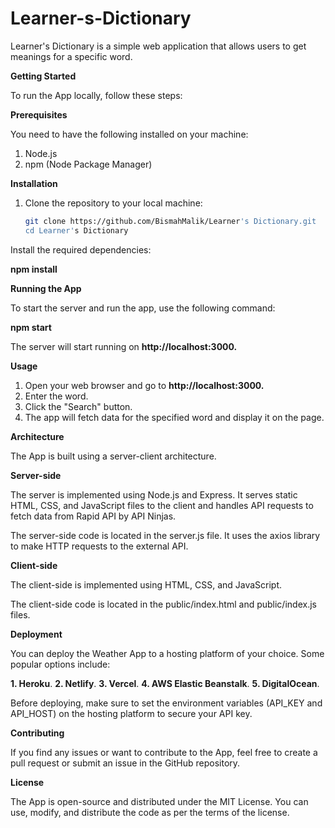 # Learner-s-Dictionary

Learner's Dictionary is a simple web application that allows users to get meanings for a specific word. 

**Getting Started**

To run the App locally, follow these steps:

**Prerequisites**

You need to have the following installed on your machine:

1. Node.js
2. npm (Node Package Manager)

**Installation**

1. Clone the repository to your local machine:
   ```bash
   git clone https://github.com/BismahMalik/Learner's Dictionary.git
   cd Learner's Dictionary
   
Install the required dependencies:

**npm install**

**Running the App**

To start the server and run the app, use the following command:
 
**npm start**

The server will start running on **http://localhost:3000.**

**Usage**

1. Open your web browser and go to **http://localhost:3000.**
2. Enter the word.
3. Click the "Search" button.
4. The app will fetch data for the specified word and display it on the page.

**Architecture**

The App is built using a server-client architecture.

**Server-side**

The server is implemented using Node.js and Express. It serves static HTML, CSS, and JavaScript files to the client and handles API requests to fetch data from Rapid API by API Ninjas.

The server-side code is located in the server.js file. It uses the axios library to make HTTP requests to the external API.


**Client-side**

The client-side is implemented using HTML, CSS, and JavaScript. 

The client-side code is located in the public/index.html and public/index.js files.

**Deployment**

You can deploy the Weather App to a hosting platform of your choice. Some popular options include:

**1. Heroku**.
**2. Netlify**.
**3. Vercel**.
**4. AWS Elastic Beanstalk**.
**5. DigitalOcean**.

Before deploying, make sure to set the environment variables (API_KEY and API_HOST) on the hosting platform to secure your API key.

**Contributing**

If you find any issues or want to contribute to the  App, feel free to create a pull request or submit an issue in the GitHub repository.

**License**

The App is open-source and distributed under the MIT License. You can use, modify, and distribute the code as per the terms of the license.
